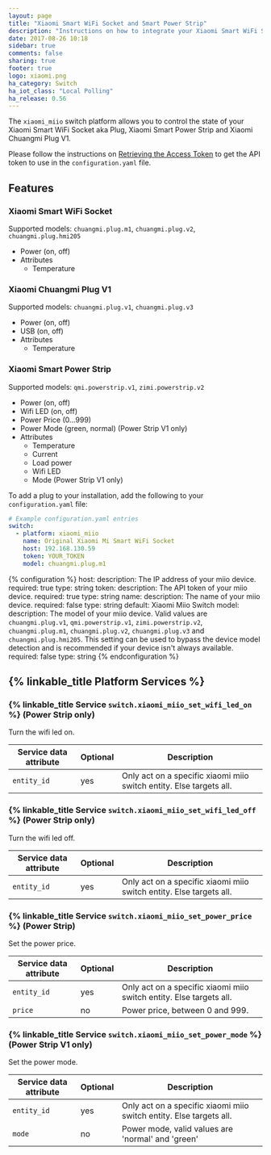 ```yaml
---
layout: page
title: "Xiaomi Smart WiFi Socket and Smart Power Strip"
description: "Instructions on how to integrate your Xiaomi Smart WiFi Socket aka Plug or Xiaomi Smart Power Strip within Home Assistant."
date: 2017-08-26 10:18
sidebar: true
comments: false
sharing: true
footer: true
logo: xiaomi.png
ha_category: Switch
ha_iot_class: "Local Polling"
ha_release: 0.56
---
```


The `xiaomi_miio` switch platform allows you to control the state of your Xiaomi Smart WiFi Socket aka Plug, Xiaomi Smart Power Strip and Xiaomi Chuangmi Plug V1.

Please follow the instructions on [Retrieving the Access Token](/components/vacuum.xiaomi_miio/#retrieving-the-access-token) to get the API token to use in the `configuration.yaml` file.

## Features

### Xiaomi Smart WiFi Socket

Supported models: `chuangmi.plug.m1`, `chuangmi.plug.v2`, `chuangmi.plug.hmi205`

* Power (on, off)
* Attributes
  - Temperature

### Xiaomi Chuangmi Plug V1

Supported models: `chuangmi.plug.v1`, `chuangmi.plug.v3`

* Power (on, off)
* USB (on, off)
* Attributes
  - Temperature

### Xiaomi Smart Power Strip

Supported models: `qmi.powerstrip.v1`, `zimi.powerstrip.v2`

* Power (on, off)
* Wifi LED (on, off)
* Power Price (0...999)
* Power Mode (green, normal) (Power Strip V1 only)
* Attributes
  - Temperature
  - Current
  - Load power
  - Wifi LED
  - Mode (Power Strip V1 only)

To add a plug to your installation, add the following to your `configuration.yaml` file:

```yaml
# Example configuration.yaml entries
switch:
  - platform: xiaomi_miio
    name: Original Xiaomi Mi Smart WiFi Socket
    host: 192.168.130.59
    token: YOUR_TOKEN
    model: chuangmi.plug.m1
```

{% configuration %}
host:
  description: The IP address of your miio device.
  required: true
  type: string
token:
  description: The API token of your miio device.
  required: true
  type: string
name:
  description: The name of your miio device.
  required: false
  type: string
  default: Xiaomi Miio Switch
model:
  description: The model of your miio device. Valid values are `chuangmi.plug.v1`, `qmi.powerstrip.v1`, `zimi.powerstrip.v2`, `chuangmi.plug.m1`, `chuangmi.plug.v2`, `chuangmi.plug.v3` and `chuangmi.plug.hmi205`. This setting can be used to bypass the device model detection and is recommended if your device isn't always available.
  required: false
  type: string
{% endconfiguration %}

## {% linkable_title Platform Services %}

### {% linkable_title Service `switch.xiaomi_miio_set_wifi_led_on` %} (Power Strip only)

Turn the wifi led on.

| Service data attribute    | Optional | Description                                             |
|---------------------------|----------|---------------------------------------------------------|
| `entity_id`               |      yes | Only act on a specific xiaomi miio switch entity. Else targets all.  |

### {% linkable_title Service `switch.xiaomi_miio_set_wifi_led_off` %} (Power Strip only)

Turn the wifi led off.

| Service data attribute    | Optional | Description                                             |
|---------------------------|----------|---------------------------------------------------------|
| `entity_id`               |      yes | Only act on a specific xiaomi miio switch entity. Else targets all.  |

### {% linkable_title Service `switch.xiaomi_miio_set_power_price` %} (Power Strip)

Set the power price.

| Service data attribute    | Optional | Description                                             |
|---------------------------|----------|---------------------------------------------------------|
| `entity_id`               |      yes | Only act on a specific xiaomi miio switch entity. Else targets all.  |
| `price`                   |       no | Power price, between 0 and 999.                         |

### {% linkable_title Service `switch.xiaomi_miio_set_power_mode` %} (Power Strip V1 only)

Set the power mode.

| Service data attribute    | Optional | Description                                                   |
|---------------------------|----------|---------------------------------------------------------------|
| `entity_id`               |      yes | Only act on a specific xiaomi miio switch entity. Else targets all.  |
| `mode`                    |       no | Power mode, valid values are 'normal' and 'green'             |

